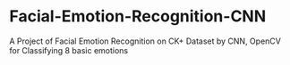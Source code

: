 # Facial-Emotion-Recognition-CNN
A Project of Facial Emotion Recognition on CK+ Dataset by CNN, OpenCV for Classifying 8 basic emotions
